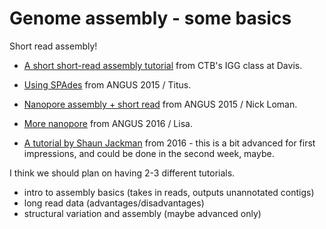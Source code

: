 # Genome assembly - some basics

Short read assembly!

* [A short short-read assembly tutorial](https://github.com/ctb/2017-ucdavis-igg201b/blob/master/lab4/README.md) from CTB's IGG class at Davis.
* [Using SPAdes](https://angus.readthedocs.io/en/2015/assembling-ecoli.html) from ANGUS 2015 / Titus.
* [Nanopore assembly + short read](https://angus.readthedocs.io/en/2015/analyzing_nanopore_data.html) from ANGUS 2015 / Nick Loman.
* [More nanopore](https://angus.readthedocs.io/en/2016/analyzing_nanopore_data.html) from ANGUS 2016 / Lisa.

* [A tutorial by Shaun Jackman](http://sjackman.ca/abyss-activity/) from 2016 - this is a bit advanced for first impressions, and could be done in the second week, maybe.

I think we should plan on having 2-3 different tutorials.

* intro to assembly basics (takes in reads, outputs unannotated contigs)
* long read data (advantages/disadvantages)
* structural variation and assembly (maybe advanced only)
